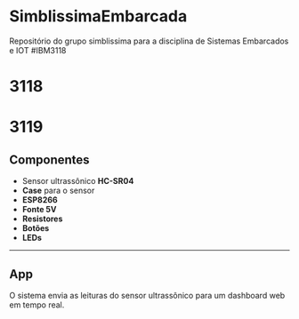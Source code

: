 # SimblissimaEmbarcada

Repositório do grupo simblissima para a disciplina de Sistemas Embarcados e IOT #IBM3118

# 3118

# 3119

## Componentes

- Sensor ultrassônico **HC-SR04**
- **Case** para o sensor
- **ESP8266**
- **Fonte 5V**
- **Resistores**
- **Botões**
- **LEDs**

---

## App

O sistema envia as leituras do sensor ultrassônico para um dashboard web em tempo real.
